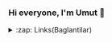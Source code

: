 ### Hi everyone, I'm Umut 👋

<details>
  <summary>:zap: Links(Baglantilar)</summary>

<!--START_SECTION:activity-->

- [İnstagram](https://www.instagram.com/umut.apil/) - [Spotify](https://open.spotify.com/user/31p2mzedfs7e5so5jrzwr3dmnkj4?si=c2c521b132294081) - [Steam](https://steamcommunity.com/profiles/76561199071630426/) - [Twitter](https://mobile.twitter.com/sasprosko) - [Twitch](https://www.twitch.tv/sasprosko) - [Reddit](https://www.reddit.com/user/sasprosko590)
<!--END_SECTION:activity-->

<details>

